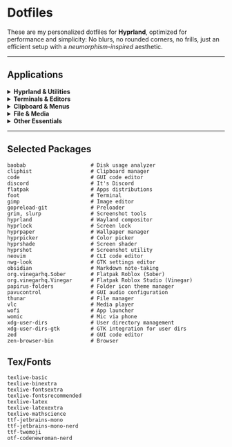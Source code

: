 # Dotfiles

These are my personalized dotfiles for **Hyprland**, optimized for performance and simplicity: No blurs, no rounded corners, no frills, just an efficient setup with a *neumorphism-inspired* aesthetic.

---

## Applications

<details>
<summary><strong>Hyprland & Utilities</strong></summary>
 
- **[Baobab](https://wiki.gnome.org/Apps/Baobab)** - Disk usage analyzer.
- **[Hyprlock](https://github.com/hyprwm/hyprlock)** - Locks your screen.
- **[Hyprpaper](https://github.com/hyprwm/hyprpaper)** - Manages Wayland wallpapers.
- **[Hyprshade](https://github.com/loqusion/hyprshade)** - Screen Shaders.
- **[nwg-look](https://github.com/nwg-piotr/nwg-look)** - GTK settings editor.

</details>

<details>
<summary><strong>Terminals & Editors</strong></summary>

- **[Foot](https://codeberg.org/dnkl/foot)** - Lightweight, fast Wayland-native terminal.
- **[Neovim](https://github.com/neovim/neovim)** - Command-line text editor.
- **[Visual Studio Code](https://github.com/microsoft/vscode)** - GUI Code editor, Used primarily for its PDF preview support (Zed doesn't have it).
- **[Zed](https://github.com/zed-industries/zed)** - GUI Code editor.

</details>

<details>
<summary><strong>Clipboard & Menus</strong></summary>

- **[Cliphist](https://github.com/sentriz/cliphist)** - Keeps a history of your clipboard entries.
- **[Wofi](https://github.com/SimplyCEO/wofi)** - Minimalist Wayland application launcher and menu.

</details>

<details>
<summary><strong>File & Media</strong></summary>


- **[Gimp](https://www.gimp.org/)** - Image editor.
- **[Papirus Folders](https://github.com/PapirusDevelopmentTeam/papirus-folders)** - Folder icon color changer.
- **[Thunar](https://docs.xfce.org/xfce/thunar/start)** - Lightweight file manager.
- **[VLC](https://www.videolan.org/vlc/)** - Media player.  

</details>

<details>
<summary><strong>Other Essentials</strong></summary>

- **[Discord](https://discord.com/)** - It's discord.
- **[Flatpak](https://flatpak.org/)** - Apps distributions for Linux.
  - **[Vinegar](https://vinegarhq.org/)** - Roblox Studio for Linux.
  - **[Sober](https://sober.vinegarhq.org/#introducing-sober)** - Roblox for Linux.
- **[Gopreload](https://github.com/htruong/gopreload)** - For performance tweaks and faster loading.
- **[Grim](https://github.com/emersion/grim)** + **[Slurp](https://github.com/emersion/slurp)** - For selecting and capturing screenshots.
- **[Hyprpicker](https://github.com/hyprwm/hyprpicker)** - Wayland color picker.  
- **[Hyprshot](https://github.com/hyprwm/hyprshot)** - Advanced screenshot utility.  
- **[Obsidian](https://obsidian.md/)** - Markdown-based note-taking.
- **[Pavucontrol](https://freedesktop.org/software/pulseaudio/pavucontrol)** - GUI Audio configuration.
- **[Womic](https://wolicheng.com/womic/wo_mic_linux.html)** - Turns your phone into a wireless mic.
- **[Zen Browser](https://github.com/zen-browser/desktop)** - Zen Browser is a Firefox-based Browser (yhea, crazy).

</details>

---

## Selected Packages

```text
baobab                     # Disk usage analyzer
cliphist                   # Clipboard manager
code                       # GUI code editor
discord                    # It's Discord
flatpak                    # Apps distributions
foot                       # Terminal
gimp                       # Image editor
gopreload-git              # Preloader
grim, slurp                # Screenshot tools
hyprland                   # Wayland compositor
hyprlock                   # Screen lock
hyprpaper                  # Wallpaper manager
hyprpicker                 # Color picker
hyprshade                  # Screen shader
hyprshot                   # Screenshot utility
neovim                     # CLI code editor
nwg-look                   # GTK settings editor
obsidian                   # Markdown note-taking
org.vinegarhq.Sober        # Flatpak Roblox (Sober)
org.vinegarhq.Vinegar      # Flatpak Roblox Studio (Vinegar)
papirus-folders            # Folder icon theme manager
pavucontrol                # GUI audio configuration
thunar                     # File manager
vlc                        # Media player
wofi                       # App launcher
womic                      # Mic via phone
xdg-user-dirs              # User directory management
xdg-user-dirs-gtk          # GTK integration for user dirs
zed                        # GUI code editor
zen-browser-bin            # Browser
```

## Tex/Fonts

```text
texlive-basic
texlive-binextra
texlive-fontsextra
texlive-fontsrecommended
texlive-latex
texlive-latexextra
texlive-mathscience
ttf-jetbrains-mono
ttf-jetbrains-mono-nerd
ttf-twemoji
otf-codenewroman-nerd
```
